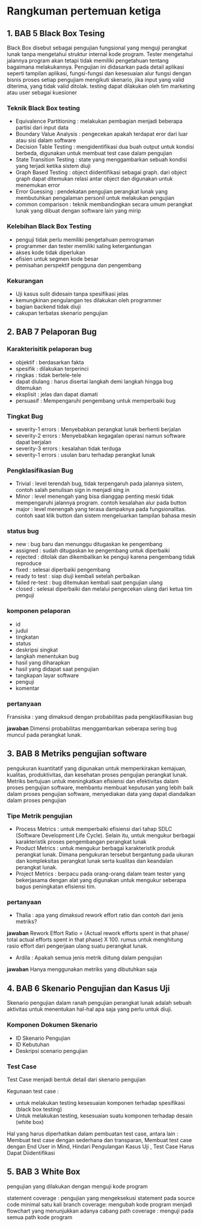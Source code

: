 # Rangkuman pertemuan ketiga
## 1. BAB 5 Black Box Tesing
Black Box disebut sebagai pengujian fungsional yang menguji perangkat lunak tanpa mengetahui struktur internal
kode program. Tester mengetahui jalannya program akan tetapi tidak memiliki pengetahuan tentang bagaimana melakukannya.
Pengujian ini didasarkan pada detail aplikasi seperti tampilan aplikasi, fungsi-fungsi dan kesesuaian alur fungsi dengan bisnis proses
setiap pengujiam mengikuti skenario, jika input yang valid diterima, yang tidak valid ditolak.
testing dapat dilakukan oleh tim marketing atau user sebagai kuesioner

### Teknik Black Box testing
- Equivalence Partitioning : melakukan pembagian menjadi beberapa partisi dari input data
- Boundary Value Analysis : pengecekan apakah terdapat eror dari luar atau sisi dalam software
- Decision Table Testing : mengidentifikasi dua buah output untuk kondisi berbeda, digunakan untuk membuat test case dalam pengujian
- State Transition Testing : state yang menggambarkan sebuah kondisi yang terjadi ketika sistem diuji
- Graph Based Testing : object diidentifikasi sebagai graph. dari object graph dapat ditemukan relasi antar object dan digunakan untuk menemukan error
- Error Guessing : pendekatan pengujian perangkat lunak yang membutuhkan pengalaman personil untuk melakukan pengujian
- common comparison : teknik membandingkan secara umum perangkat lunak yang dibuat dengan software lain yang mirip

### Kelebihan Black Box Testing
- penguji tidak perlu memiliki pengetahuan pemrograman
- programmer dan tester memiliki saling ketergantungan
- akses kode tidak diperlukan
- efisien untuk segmen kode besar
- pemisahan perspektif pengguna dan pengembang

### Kekurangan 
- Uji kasus sulit didesain tanpa spesifikasi jelas
- kemungkinan pengulangan tes dilakukan oleh programmer
- bagian backend tidak diuji
- cakupan terbatas skenario pengujian


## 2. BAB 7 Pelaporan Bug
### Karakterisitik pelaporan bug
- objektif : berdasarkan fakta
- spesifik : dilakukan terperinci
- ringkas : tidak bertele-tele
- dapat diulang : harus disertai langkah demi langkah hingga bug ditemukan
- eksplisit : jelas dan dapat diamati
- persuasif : Mempengaruhi pengembang untuk memperbaiki bug

### Tingkat Bug 
- severity-1 errors : Menyebabkan perangkat lunak berhenti berjalan
- severity-2 errors : Menyebabkan kegagalan operasi namun software dapat berjalan
- severity-3 errors : kesalahan tidak terduga
- severity-1 errors : usulan baru terhadap perangkat lunak

### Pengklasifikasian Bug
- Trivial : level terendah bug, tidak terpengaruh pada jalannya sistem, contoh salah penulisan sign in menjadi sing in
- Minor : level menengah yang bisa dianggap penting meski tidak mempengaruhi jalannya program. contoh kesalahan alur pada button
- major : level menengah yang terasa dampaknya pada fungsionalitas. contoh saat klik button dan sistem mengeluarkan tampilan bahasa mesin

### status bug
- new : bug baru dan menunggu ditugaskan ke pengembang
- assigned : sudah ditugaskan ke pengembang untuk diperbaiki
- rejected : ditolak dan dikembalikan ke penguji karena pengembang tidak reproduce
- fixed : selesai diperbaiki pengembang
- ready to test : siap diuji kembali setelah perbaikan
- failed re-test : bug ditemukan kembali saat pengujian ulang
- closed : selesai diperbaiki dan melalui pengecekan ulang dari ketua tim penguji

### komponen pelaporan 
- id
- judul
- tingkatan
- status
- deskripsi singkat
- langkah menentukan bug
- hasil yang diharapkan
- hasil yang didapat saat pengujian
- tangkapan layar software
- penguji
- komentar

### pertanyaan
Fransiska : yang dimaksud dengan probabilitas pada pengklasifikasian bug

**jawaban** Dimensi probabilitas menggambarkan
seberapa sering bug muncul pada perangkat lunak. 

## 3. BAB 8 Metriks pengujian software
pengukuran kuantitatif yang digunakan untuk memperkirakan kemajuan, kualitas, produktivitas, dan  kesehatan proses pengujian perangkat  lunak. Metriks bertujuan
untuk meningkatkan efisiensi dan efektivitas dalam proses pengujian software,
 membantu membuat keputusan yang lebih baik dalam proses pengujian software, menyediakan data yang dapat diandalkan dalam proses pengujian

### Tipe Metrik pengujian
- Process Metrics : untuk memperbaiki efisiensi dari tahap SDLC (Software Development Life Cycle). Selain itu, untuk mengukur berbagai karakteristik proses pengembangan perangkat lunak
- Product Metrics : untuk mengukur berbagai karakteristik produk perangkat lunak. Dimana pengukuran tersebut bergantung pada ukuran dan kompleksitas perangkat lunak serta kualitas dan keandalan perangkat lunak.
- Project Metrics : berpacu pada orang-orang dalam team tester yang bekerjasama dengan alat yang digunakan untuk mengukur seberapa bagus peningkatan efisiensi tim.

### pertanyaan
- Thalia : apa yang dimaksud rework effort ratio dan contoh dari jenis metriks?

**jawaban**
Rework Effort Ratio = (Actual rework  efforts spent in that phase/ total actual efforts spent in that phase) X 100.
rumus untuk menghitung rasio effort dari pengerjaan ulang suatu perangkat lunak.

- Ardila : Apakah semua jenis metrik diitung dalam pengujian

**jawaban** Hanya menggunakan metriks yang dibutuhkan saja

## 4. BAB 6 Skenario Pengujian dan Kasus Uji
Skenario pengujian dalam ranah pengujian perangkat lunak adalah sebuah aktivitas untuk menentukan hal-hal apa saja yang perlu untuk diuji.
### Komponen Dokumen Skenario
- ID Skenario Pengujian
- ID Kebutuhan
- Deskripsi scenario pengujian

### Test Case
Test Case menjadi bentuk detail 
dari skenario pengujian

Kegunaan test case :
- untuk melakukan testing kesesuaian komponen terhadap spesifikasi (black box testing)
- Untuk melakukan testing, kesesuaian suatu komponen terhadap desain (white box)

Hal yang harus diperhatikan dalam pembuatan test case, antara lain : Membuat test case dengan sederhana dan transparan, Membuat test case dengan End User in Mind, Hindari Pengulangan Kasus Uji
, Test Case Harus Dapat Diidentifikasi


## 5. BAB 3 White Box
pengujian yang dilakukan dengan menguji kode program

statement coverage : pengujian yang mengeksekusi statement pada source code minimal satu kali
branch coverage: mengubah kode program menjadi flowchart yang menunjukkan adanya cabang
path coverage : menguji pada semua path kode program
